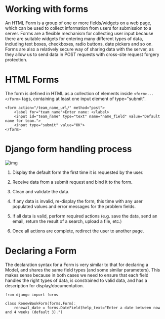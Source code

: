 # Working with forms

An HTML Form is a group of one or more fields/widgets on a web page, which can be used to collect information from users for submission to a server. Forms are a flexible mechanism for collecting user input because there are suitable widgets for entering many different types of data, including text boxes, checkboxes, radio buttons, date pickers and so on. Forms are also a relatively secure way of sharing data with the server, as they allow us to send data in POST requests with cross-site request forgery protection.

# HTML Forms

The form is defined in HTML as a collection of elements inside ```<form>...</form>``` tags, containing at least one input element of type="submit".
```
<form action="/team_name_url/" method="post">
    <label for="team_name">Enter name: </label>
    <input id="team_name" type="text" name="name_field" value="Default name for team.">
    <input type="submit" value="OK">
</form>
```
# Django form handling process

![img](https://developer.mozilla.org/en-US/docs/Learn/Server-side/Django/Forms/form_handling_-_standard.png)

1. Display the default form the first time it is requested by the user.

2. Receive data from a submit request and bind it to the form.

3. Clean and validate the data.

4. If any data is invalid, re-display the form, this time with any user populated values and error messages for the problem fields.

5. If all data is valid, perform required actions (e.g. save the data, send an email, return the result of a search, upload a file, etc.)

6. Once all actions are complete, redirect the user to another page.

# Declaring a Form

The declaration syntax for a Form is very similar to that for declaring a Model, and shares the same field types (and some similar parameters). This makes sense because in both cases we need to ensure that each field handles the right types of data, is constrained to valid data, and has a description for display/documentation.

```
from django import forms

class RenewBookForm(forms.Form):
    renewal_date = forms.DateField(help_text="Enter a date between now and 4 weeks (default 3).")

```